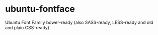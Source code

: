 ubuntu-fontface
===============

Ubuntu Font Family bower-ready (also SASS-ready, LESS-ready and old and plain CSS-ready)
